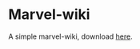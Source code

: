 # Marvel-wiki

A simple marvel-wiki, download [here](https://drive.google.com/file/d/1ReCD9asv2L6711cflWsmxlTQl2KGJsUh/view?usp=sharing).
